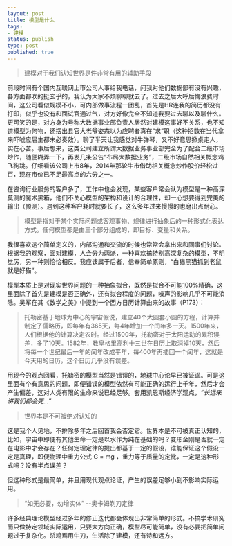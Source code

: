 ```yaml
--- 
layout: post
title: 模型是什么
tags: 
- 建模
status: publish
type: post
published: true
---
```


>建模对于我们认知世界是件非常有用的辅助手段

前段时间有个国内互联网上市公司人事给我电话，问我对他们数据部有没有兴趣，各方面都吹的挺玄乎的，我认为大家不烦聊聊就去了。过去之后大呼后悔浪费时间，这公司看似规模不小，可内部做事流程一团乱，首先是HR连我的简历都没有打印，似乎也没有和面试官通过气，对方好像完全不知道我要过去聊以及聊什么。更可笑的是，对方身为号称大数据事业部负责人居然对建模这事好不关系，也不知道模型为何物，还摆出县官大老爷姿态以为应聘者真在“求”职（这种招数在当代拿来吓唬应届生都未必奏效）。聊了半天让我感觉对牛弹琴，又不好意思掀桌走人，实在心苦。事后想来，这类公司建立所谓大数据业务事业部完全为了配合二级市场炒作，随便糊弄一下，再发几条公告“布局大数据业务”，二级市场自然相关概念鸡飞狗跳。仔细看该公司上市8年，2014年那轮牛市借助相关概念炒作股价轻松过百，现在市价已不足最高点的六分之一。

在咨询行业服务的客户多了，工作中也会发现，某些客户常会认为模型是一种高深莫测的魔术黑箱，他们不关心模型的架构和设计的合理性，却一心想要得到完美的输出（预测）。遇到这种客户耗时就要长了，这么多年过来慢慢的也磨出点耐心。

> 模型是指对于某个实际问题或客观事物、规律进行抽象后的一种形式化表达方式。任何模型都是由三个部分组成的，即目标、变量和关系。

我很喜欢这个简单定义的，内部沟通和交流的时候也常常会拿出来和同事们讨论。根据我的观察，面对建模，人会分为两派，一种喜欢搞特别高深复杂的模型，不明觉厉，另一种则恰恰相反。我应该属于后者，信奉简单原则，“白猫黑猫抓到老鼠就是好猫”。

模型本质上是对现实世界问题的一种抽象拟合，既然是拟合不可能100%精确，这里面除了首先是建模是否正确外，还有拟合程度的问题，噪声的影响几乎不可能消除。吴军在其《数学之美》中提到一个西方日历计算由来的故事（P173）：

>托勒密基于地球为中心的宇宙假说，建立40个大圆套小圆的方程，计算并制定了儒略历，即每年有365天，每4年增加一个闰年多一天。1500年来，人们根据他的计算决定农时。经过1500年，托勒密对于太阳运动的累积误差，多了10天。1582年，教皇格里高利十三世在日历上取消掉10天，然后将每一个世纪最后一年的闰年改成平年，每400年再插回一个闰年，这就是今天用的日历，这个日历几乎没有误差。

用现今的观点回看，托勒密的模型当然是错误的，地球中心论早已被证谬。可是这里面有个有意思的问题，即便错误的模型依然有可能正确的运行上千年，然后才会产生偏差，这对人类有限的生命来说已经足够。套用凯恩斯经济学观点，*“长远来讲我们都会死...”*

> 世界本是不可被绝对认知的

这是我个人见地，不排除多年之后回首我会否定它。世界本是不可被真正认知的，比如，宇宙中即便有其他生命一定是以水作为纯在基础的吗？变形金刚是否就一定在电影中才会存在？任何定理定律的提出都基于一定的假设，谁能保证这个假设一定是真理，即便物理中重力公式 G = mg ，重力等于质量的定比，一定是这种形式吗？没有半点误差？

但这种形式是最简单，并且用现代观点论证，产生的误差足够小到不影响实际运用。

> “如无必要，勿增实体” --奥卡姆剃刀定律

许多经典理论模型经过多年的修正迭代都会体现出非常简单的形式。不搞学术研究而只做特定领域实际运用，只要大方向正确，模型尽可能简单，没有必要把简单问题过于复杂化。杀鸡焉用牛刀，生活除了建模，还有诗和远方。




